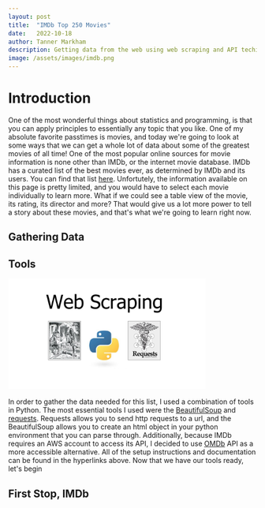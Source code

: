 ```yaml
---
layout: post
title:  "IMDb Top 250 Movies"
date:   2022-10-18
author: Tanner Markham
description: Getting data from the web using web scraping and API techinques!
image: /assets/images/imdb.png
---
```


# Introduction
One of the most wonderful things about statistics and programming, is that you can apply principles to essentially any topic that you like. One of my absolute favorite passtimes is movies, and today we're going to look at some ways that we can get a whole lot of data about some of the greatest movies of all time! One of the most popular online sources for movie information is none other than IMDb, or the internet movie database. IMDb has a curated list of the best movies ever, as determined by IMDb and its users. You can find that list [here](https://www.imdb.com/chart/top/). Unfortutely, the information available on this page is pretty limited, and you would have to select each movie individually to learn more. What if we could see a table view of the movie, its rating, its director and more? That would give us a lot more power to tell a story about these movies, and that's what we're going to learn right now.


## Gathering Data
## Tools

<img src="https://raw.githubusercontent.com/tdmarkham00/stat386-projects/main/assets/images/webscraping.png" alt="" style="width:400px;"/>

In order to gather the data needed for this list, I used a combination of tools in Python. The most essential tools I used were the [BeautifulSoup](https://pypi.org/project/beautifulsoup4/) and [requests](https://pypi.org/project/requests/). Requests allows you to send http requests to a url, and the BeautifulSoup allows you to create an html object in your python environment that you can parse through. Additionally, because IMDb requires an AWS account to access its API, I decided to use [OMDb](https://www.omdbapi.com/) API as a more accessible alternative. All of the setup instructions and documentation can be found in the hyperlinks above. Now that we have our tools ready, let's begin

## First Stop, IMDb



